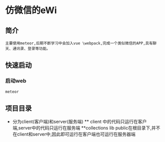 # 仿微信的eWi

## 简介

```
主要使用meteor,后期不断学习中会加入vue \webpack,完成一个类似微信的APP,具有聊天、通讯录、登录等功能。
```

## 快速启动
### 启动web
```
meteor
```

## 项目目录
 * 分为client(客户端)和server(服务端)
 ** client 中的代码只运行在客户端,server中的代码只运行在服务端
 **collections lib public在根目录下,并不在client和server中,因此即可运行在客户端也可运行在服务器端
